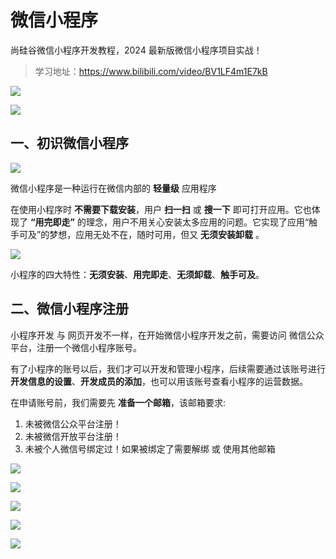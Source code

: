 # 微信小程序

尚硅谷微信小程序开发教程，2024 最新版微信小程序项目实战！

> 学习地址：https://www.bilibili.com/video/BV1LF4m1E7kB

![](https://img2024.cnblogs.com/blog/2332774/202402/2332774-20240223075738602-810813796.png)

![](https://img2024.cnblogs.com/blog/2332774/202402/2332774-20240223075822882-1159235104.png)

## 一、初识微信小程序

![](https://img2024.cnblogs.com/blog/2332774/202402/2332774-20240223080644278-1556958399.png)

微信小程序是一种运行在微信内部的 **轻量级** 应用程序

在使用小程序时 **不需要下载安装**，用户 **扫一扫** 或 **搜一下** 即可打开应用。它也体现了 **“用完即走”** 的理念，用户不用关心安装太多应用的问题。它实现了应用“触手可及”的梦想，应用无处不在，随时可用，但又 **无须安装卸载** 。

![](https://img2024.cnblogs.com/blog/2332774/202402/2332774-20240223080931626-914539711.png)

小程序的四大特性：**无须安装**、**用完即走**、**无须卸载**、**触手可及**。

## 二、微信小程序注册

小程序开发 与 网页开发不一样，在开始微信小程序开发之前，需要访问 微信公众平台，注册一个微信小程序账号。

有了小程序的账号以后，我们才可以开发和管理小程序，后续需要通过该账号进行 **开发信息的设置**、**开发成员的添加**，也可以用该账号查看小程序的运营数据。

在申请账号前，我们需要先 **准备一个邮箱**，该邮箱要求:

1. 未被微信公众平台注册！
2. 未被微信开放平台注册！
3. 未被个人微信号绑定过！如果被绑定了需要解绑 或 使用其他邮箱

![](https://img2024.cnblogs.com/blog/2332774/202402/2332774-20240228002056505-1077607738.png)

![](https://img2024.cnblogs.com/blog/2332774/202402/2332774-20240228002115712-1693095764.png)

![](https://img2024.cnblogs.com/blog/2332774/202402/2332774-20240228002149599-1858220867.png)

![](https://img2024.cnblogs.com/blog/2332774/202402/2332774-20240228002222930-1064815329.png)

![](https://img2024.cnblogs.com/blog/2332774/202402/2332774-20240228002840019-2100181885.png)
